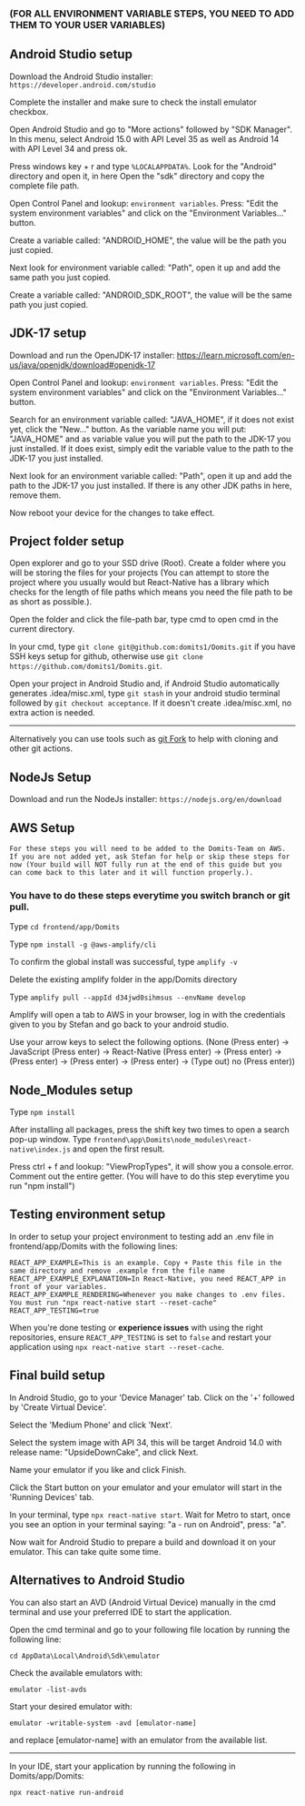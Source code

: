 ### (FOR ALL ENVIRONMENT VARIABLE STEPS, YOU NEED TO ADD THEM TO YOUR USER VARIABLES)

## Android Studio setup
Download the Android Studio installer: `https://developer.android.com/studio`

Complete the installer and make sure to check the install emulator checkbox.

Open Android Studio and go to "More actions" followed by "SDK Manager". In this menu, select Android 15.0 with API Level 35 as well as Android 14 with API Level 34 and press ok.

Press windows key + r and type `%LOCALAPPDATA%`. Look for the "Android" directory and open it, in here Open the "sdk" directory and copy the complete file path.

Open Control Panel and lookup: `environment variables`. Press: "Edit the system environment variables" and click on the "Environment Variables..." button.

Create a variable called: "ANDROID_HOME", the value will be the path you just copied.

Next look for environment variable called: "Path", open it up and add the same path you just copied.

Create a variable called: "ANDROID_SDK_ROOT", the value will be the same path you just copied.


## JDK-17 setup
Download and run the OpenJDK-17 installer: https://learn.microsoft.com/en-us/java/openjdk/download#openjdk-17

Open Control Panel and lookup: `environment variables`. Press: "Edit the system environment variables" and click on the "Environment Variables..." button.

Search for an environment variable called: "JAVA_HOME", if it does not exist yet, click the "New..." button. As the variable name you will put: "JAVA_HOME" and as variable value you will put the path to the JDK-17 you just installed. If it does exist, simply edit the variable value to the path to the JDK-17 you just installed.

Next look for an environment variable called: "Path", open it up and add the path to the JDK-17 you just installed. If there is any other JDK paths in here, remove them.

Now reboot your device for the changes to take effect.


## Project folder setup
Open explorer and go to your SSD drive (Root). Create a folder where you will be storing the files for your projects (You can attempt to store the project where you usually would but React-Native has a library which checks for the length of file paths which means you need the file path to be as short as possible.).

Open the folder and click the file-path bar, type cmd to open cmd in the current directory.

In your cmd, type `git clone git@github.com:domits1/Domits.git` if you have SSH keys setup for github, otherwise use `git clone https://github.com/domits1/Domits.git`.

Open your project in Android Studio and, if Android Studio automatically generates .idea/misc.xml, type `git stash` in your android studio terminal followed by `git checkout acceptance`. If it doesn't create .idea/misc.xml, no extra action is needed.

---

Alternatively you can use tools such as [git Fork](https://git-fork.com/) to help with cloning and other git actions.

## NodeJs Setup
Download and run the NodeJs installer: `https://nodejs.org/en/download`


## AWS Setup
`For these steps you will need to be added to the Domits-Team on AWS. If you are not added yet, ask Stefan for help or skip these steps for now (Your build will NOT fully run at the end of this guide but you can come back to this later and it will function properly.).`

### You have to do these steps everytime you switch branch or git pull.

Type `cd frontend/app/Domits`

Type `npm install -g @aws-amplify/cli`

To confirm the global install was successful, type `amplify -v`

Delete the existing amplify folder in the app/Domits directory

Type `amplify pull --appId d34jwd0sihmsus --envName develop`

Amplify will open a tab to AWS in your browser, log in with the credentials given to you by Stefan and go back to your android studio.

Use your arrow keys to select the following options. (None (Press enter) -> JavaScript (Press enter) -> React-Native (Press enter) -> (Press enter) -> (Press enter) -> (Press enter) -> (Press enter) -> (Type out) no (Press enter))


## Node_Modules setup
Type `npm install`

After installing all packages, press the shift key two times to open a search pop-up window. Type `frontend\app\Domits\node_modules\react-native\index.js` and open the first result.

Press ctrl + f and lookup: "ViewPropTypes", it will show you a console.error. Comment out the entire getter. (You will have to do this step everytime you run "npm install")


## Testing environment setup
In order to setup your project environment to testing add an .env file in frontend/app/Domits with the following lines:
```
REACT_APP_EXAMPLE=This is an example. Copy + Paste this file in the same directory and remove .example from the file name
REACT_APP_EXAMPLE_EXPLANATION=In React-Native, you need REACT_APP in front of your variables.
REACT_APP_EXAMPLE_RENDERING=Whenever you make changes to .env files. You must run "npx react-native start --reset-cache"
REACT_APP_TESTING=true
```

When you're done testing or **experience issues** with using the right repositories, ensure `REACT_APP_TESTING` is set to `false` and restart your application using `npx react-native start --reset-cache`.

## Final build setup
In Android Studio, go to your 'Device Manager' tab. Click on the '+' followed by 'Create Virtual Device'.

Select the 'Medium Phone' and click 'Next'.

Select the system image with API 34, this will be target Android 14.0 with release name: "UpsideDownCake", and click Next.

Name your emulator if you like and click Finish.

Click the Start button on your emulator and your emulator will start in the 'Running Devices' tab.

In your terminal, type `npx react-native start`. Wait for Metro to start, once you see an option in your terminal saying: "a - run on Android", press: "a".

Now wait for Android Studio to prepare a build and download it on your emulator. This can take quite some time.

## Alternatives to Android Studio
You can also start an AVD (Android Virtual Device) manually in the cmd terminal and use your preferred IDE to start the application.

Open the cmd terminal and go to your following file location by running the following line:
```
cd AppData\Local\Android\Sdk\emulator
```

Check the available emulators with:
```
emulator -list-avds
```

Start your desired emulator with:
```
emulator -writable-system -avd [emulator-name]
```
and replace [emulator-name] with an emulator from the available list.

---

In your IDE, start your application by running the following in Domits/app/Domits:
```
npx react-native run-android
```
